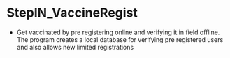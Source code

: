 # StepIN_VaccineRegist
* Get vaccinated by pre registering online and verifying it in field offline. 
The program creates a local database for verifying pre registered users and also allows new limited registrations
